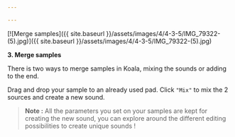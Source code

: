 ```yaml
---

---
```


[![Merge samples]({{ site.baseurl }}/assets/images/4/4-3-5/IMG_79322-(5).jpg)]({{
site.baseurl }}/assets/images/4/4-3-5/IMG_79322-(5).jpg)

**3. Merge samples**

There is two ways to merge samples in Koala, mixing the sounds or adding to the end.

Drag and drop your sample to an already used pad.
Click `"Mix"` to mix the 2 sources and create a new sound.

> **Note :** All the parameters you set on your samples are kept for creating the new sound, you can explore around the
> different editing possibilities to create unique sounds !

